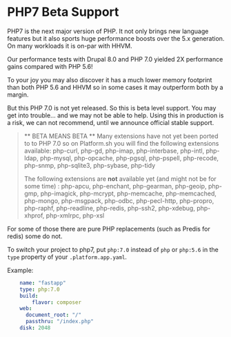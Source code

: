 # PHP7 Beta Support

PHP7 is the next major version of PHP. It not only brings new language features
but it also sports huge performance boosts over the 5.x generation. On many
workloads it is on-par with HHVM. 

Our performance tests with Drupal 8.0 and PHP 7.0 yielded 2X performance gains
compared with PHP 5.6!

To your joy you may also discover it has a much lower memory footprint than
both PHP 5.6 and HHVM so in some cases it may outperform both by a margin.

But this PHP 7.0 is not yet released. So this is beta level support. You may
get into trouble... and we may not be able to help. Using this in production 
is a risk, we can not recommend, until we announce official stable support.

>  ** BETA MEANS BETA **
>Many extensions have not yet been ported to to PHP 7.0 so on Platform.sh you 
>will find the following extensions available: php-curl, php-gd, php-imap, 
>php-interbase, php-intl, php-ldap, php-mysql, php-opcache, php-pgsql, 
>php-pspell, php-recode, php-snmp, php-sqlite3, php-sybase, php-tidy 
>
>The following extensions are **not** available yet (and might not be for some 
>time) :  php-apcu, php-enchant, php-gearman, php-geoip, php-gmp, php-imagick, 
>php-mcrypt, php-memcache, php-memcached, php-mongo, php-msgpack, php-odbc, 
>php-pecl-http, php-propro, php-raphf, php-readline, php-redis, php-ssh2, 
>php-xdebug, php-xhprof, php-xmlrpc, php-xsl

For some of those there are pure PHP replacements (such as Predis for redis) 
some do not.

To switch your project to php7, put `php:7.0` instead of `php` or `php:5.6` in 
the `type` property of your `.platform.app.yaml`.

Example:

```yaml
    name: "fastapp"
    type: php:7.0
    build:
        flavor: composer
    web:
      document_root: "/"
      passthru: "/index.php"
    disk: 2048
```
